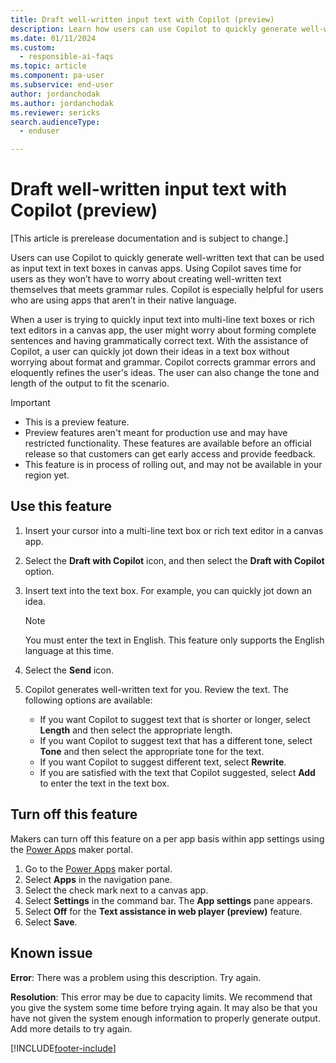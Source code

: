 ```yaml
---
title: Draft well-written input text with Copilot (preview)
description: Learn how users can use Copilot to quickly generate well-written text that can be used as input text in text boxes in apps made with Power Apps.
ms.date: 01/11/2024
ms.custom: 
  - responsible-ai-faqs
ms.topic: article
ms.component: pa-user
ms.subservice: end-user
author: jordanchodak
ms.author: jordanchodak
ms.reviewer: sericks
search.audienceType: 
  - enduser

---
```


# Draft well-written input text with Copilot (preview)

[This article is prerelease documentation and is subject to change.]

Users can use Copilot to quickly generate well-written text that can be used as input text in text boxes in canvas apps. Using Copilot saves time for users as they won’t have to worry about creating well-written text themselves that meets grammar rules. Copilot is especially helpful for users who are using apps that aren’t in their native language. 

When a user is trying to quickly input text into multi-line text boxes or rich text editors in a canvas app, the user might worry about forming complete sentences and having grammatically correct text. With the assistance of Copilot, a user can quickly jot down their ideas in a text box without worrying about format and grammar. Copilot corrects grammar errors and eloquently refines the user's ideas. The user can also change the tone and length of the output to fit the scenario.

> [!Important]
> - This is a preview feature.
> - Preview features aren't meant for production use and may have restricted functionality. These features are available before an official release so that customers can get early access and provide feedback.
> - This feature is in process of rolling out, and may not be available in your region yet. 

## Use this feature

1. Insert your cursor into a multi-line text box or rich text editor in a canvas app.
1. Select the **Draft with Copilot** icon, and then select the **Draft with Copilot** option.
2. Insert text into the text box. For example, you can quickly jot down an idea.

     > [!Note]
     > You must enter the text in English. This feature only supports the English language at this time.
     
4. Select the **Send** icon.
5. Copilot generates well-written text for you. Review the text. The following options are available:
    - If you want Copilot to suggest text that is shorter or longer, select **Length** and then select the appropriate length.
    - If you want Copilot to suggest text that has a different tone, select **Tone** and then select the appropriate tone for the text.
    - If you want Copilot to suggest different text, select **Rewrite**.
    - If you are satisfied with the text that Copilot suggested, select **Add** to enter the text in the text box.
  
## Turn off this feature

Makers can turn off this feature on a per app basis within app settings using the [Power Apps](https://make.powerapps.com) maker portal.

1. Go to the [Power Apps](https://make.powerapps.com) maker portal.
1. Select **Apps** in the navigation pane.
1. Select the check mark next to a canvas app.
1. Select **Settings** in the command bar. The **App settings** pane appears.
1. Select **Off** for the **Text assistance in web player (preview)** feature.
1. Select **Save**.

## Known issue

**Error**: There was a problem using this description. Try again.

**Resolution**: This error may be due to capacity limits. We recommend that you give the system some time before trying again. It may also be that you have not given the system enough information to properly generate output. Add more details to try again.


[!INCLUDE[footer-include](../includes/footer-banner.md)]
